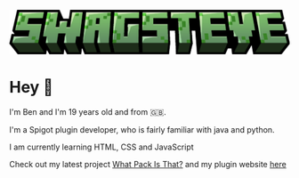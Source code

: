 ![alt text](https://raw.githubusercontent.com/SwagSteve/swagsteve.github.io/74853ae8364a2b1ae492799c7a63c1701d843a81/assets/minecraft_title-mangrove.png?raw=true)

# Hey 👋

I'm Ben and I'm 19 years old and from 🇬🇧.

I'm a Spigot plugin developer,
who is fairly familiar with java and python.

I am currently learning HTML, CSS and JavaScript

Check out my latest project [What Pack Is That?](https://swagsteve.github.io/What-Pack-Is-That/) and my plugin website [here](https://swagsteve.github.io/)
